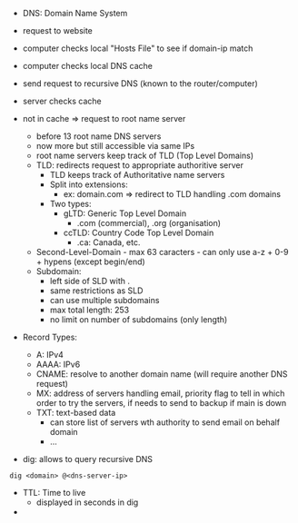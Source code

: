 - DNS: Domain Name System
- request to website
- computer checks local "Hosts File" to see if domain-ip match
- computer checks local DNS cache
- send request to recursive DNS (known to the router/computer)
- server checks cache
- not in cache => request to root name server
	- before 13 root name DNS servers
	- now more but still accessible via same IPs
	- root name servers keep track of TLD (Top Level Domains)
	- TLD: redirects request to appropriate authoritive server
		- TLD keeps track of Authoritative name servers
		- Split into extensions: 
			- ex: domain.com => redirect to TLD handling .com domains
		- Two types:
			- gLTD: Generic Top Level Domain
				- .com (commercial), .org (organisation)
			- ccTLD: Country Code Top Level Domain
				- .ca: Canada, etc.
	- Second-Level-Domain
			- max 63 caracters
			- can only use a-z + 0-9 + hypens (except begin/end)
	- Subdomain:
		- left side of SLD with .
		- same restrictions as SLD
		- can use multiple subdomains
		- max total length: 253
		- no limit on number of subdomains (only length)

- Record Types:
	- A: IPv4
	- AAAA: IPv6
	- CNAME: resolve to another domain name (will require another DNS request)
	- MX: address of servers handling email, priority flag to tell in which order to try the servers, if needs to send to backup if main is down
	- TXT: text-based data
		- can store list of servers wth authority to send email on behalf domain
		- ...
- dig: allows to query recursive DNS
```
dig <domain> @<dns-server-ip>
```
- TTL: Time to live
	- displayed in seconds in dig
- 